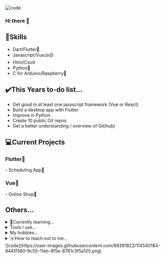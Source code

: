 ![code](https://user-images.githubusercontent.com/68391822/114540219-8dcb5b80-9c55-11eb-81c5-cc8626e1b19b.png)




### Hi there 👋

## 🔧Skills
  - Dart/Flutter🎯
  - Javascript/VueJs🟡
  - Html/Css🌐
  - Python🐍
  - C for Arduino/Raspberry🔋
  
##  ✔️This Years to-do list...
  
  - Get good in at least one javascript framework (Vue or React)
  - Build a desktop app with Flutter
  - Improve in Python
  - Create 10 public Git repos
  - Get a better understanding / overview of Git(hub)


## 💻Current Projects
  
  <h3>Flutter💙</h3>
   - Scheduling App📅
  <h3>Vue💚</h3>
   - Online Shop🛒
   

</details>

## Others...

<details>
  
  <summary>📖Currently learning...</summary>
  
  
  - Vue🟢
  - python🐍

</details>

<details>
  <summary>Tools I use...</summary>
  
  - VsCode / Code-Server / Vim👨🏽‍💻
  - Arch Linux / Windows 10 🐧
</details>

<details>
  <summary>My hobbies...</summary>
  
  - Programming👨‍💻
       
  - Photography📷
    
  - Vfx (After Effects)🎬
</details>

<details>
  <summary>✉️How to reach out to me...</summary>
    
  You can write me a dm on Discord @Mesota22 #2222
</details>
![code](https://user-images.githubusercontent.com/68391822/114540184-8441f380-9c55-11eb-8f5e-8781c3f5a125.png)
